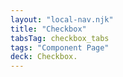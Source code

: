 ```yaml
---
layout: "local-nav.njk"
title: "Checkbox"
tabsTag: checkbox_tabs
tags: "Component Page"
deck: Checkbox.
---
```

